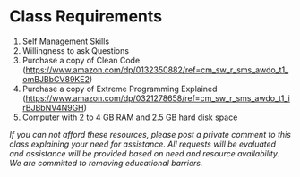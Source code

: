 # Class Requirements

1) Self Management Skills
2) Willingness to ask Questions
3) Purchase a copy of Clean Code (https://www.amazon.com/dp/0132350882/ref=cm_sw_r_sms_awdo_t1_omBJBbCV89KE2)
4) Purchase a copy of Extreme Programming Explained 
(https://www.amazon.com/dp/0321278658/ref=cm_sw_r_sms_awdo_t1_irBJBbNV4N9GH)
5) Computer with 2 to 4 GB RAM and 2.5 GB hard disk space

_If you can not afford these resources, please post a private comment to this class explaining your need for 
assistance. All requests will be evaluated and assistance will be provided based on need and resource availability. 
We are committed to removing educational barriers._
